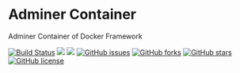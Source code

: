 # Adminer Container
Adminer Container of Docker Framework

[![Build Status](https://travis-ci.org/dockerframework/adminer.svg?branch=master)](https://travis-ci.org/dockerframework/adminer) [![](https://images.microbadger.com/badges/image/dockerframework/adminer:4.7.8.svg)](https://microbadger.com/images/dockerframework/adminer:4.7.8 "Layers") [![](https://images.microbadger.com/badges/version/dockerframework/adminer:4.7.8.svg)](https://microbadger.com/images/dockerframework/adminer:4.7.8 "Version") [![GitHub issues](https://img.shields.io/github/issues/dockerframework/adminer.svg)](https://github.com/dockerframework/adminer/issues) [![GitHub forks](https://img.shields.io/github/forks/dockerframework/adminer.svg)](https://github.com/dockerframework/adminer/network) [![GitHub stars](https://img.shields.io/github/stars/dockerframework/adminer.svg)](https://github.com/dockerframework/adminer/stargazers) [![GitHub license](https://img.shields.io/badge/license-MIT-blue.svg)](https://raw.githubusercontent.com/dockerframework/adminer/master/LICENSE)
